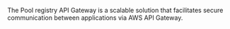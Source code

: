 The Pool registry API Gateway is a scalable solution that facilitates secure communication between applications via AWS API Gateway.
